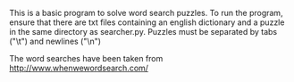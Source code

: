 This is a basic program to solve word search puzzles. 
To run the program, ensure that there are txt files containing an english dictionary 
and a puzzle in the same directory as searcher.py. 
Puzzles must be separated by tabs ("\t") and newlines ("\n")


The word searches have been taken from http://www.whenwewordsearch.com/

